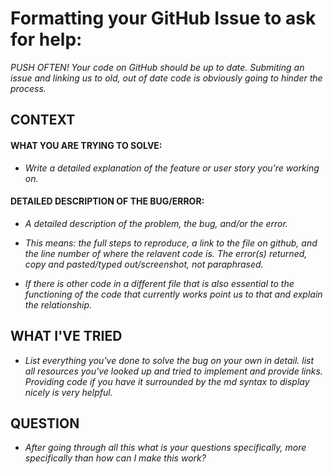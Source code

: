 # Formatting your GitHub Issue to ask for help:


*PUSH OFTEN! Your code on GitHub should be up to date. Submiting an issue and linking us to old, out of date code is obviously going to hinder the process.*

## CONTEXT

#### WHAT YOU ARE TRYING TO SOLVE:

* *Write a detailed explanation of the feature or user story you're working on.*

#### DETAILED DESCRIPTION OF THE BUG/ERROR:

* *A detailed description of the problem, the bug, and/or the error.*

* *This means: the full steps to reproduce, a link to the file on github, and the line number of where the relavent code is.
The error(s) returned, copy and pasted/typed out/screenshot, not paraphrased.*

* *If there is other code in a different file that is also essential to the functioning of the code that currently works point us to that and explain the relationship.*

## WHAT I'VE TRIED

* *List everything you've done to solve the bug on your own in detail. list all resources you've looked up and tried to implement and provide links. Providing code if you have it surrounded by the md syntax to display nicely is very helpful.*


## QUESTION

* *After going through all this what is your questions specifically, more specifically than how can I make this work?*